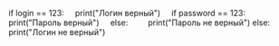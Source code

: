 
if login == 123:
    print("Логин верный")
    if password == 123:
        print("Пароль верный")
    else:
        print("Пароль не верный")
else:
    print("Логин не верный")

